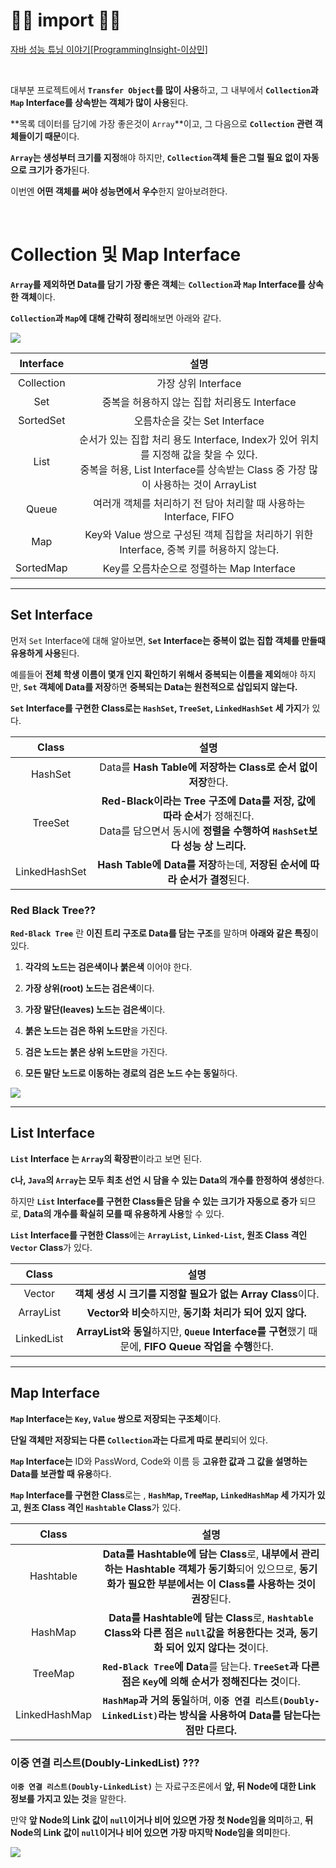 # 🙆‍♂️ import 🙇‍♂️

[자바 성능 튜닝 이야기[ProgrammingInsight-이상민]](http://www.yes24.com/Product/Goods/11261731)

<br>


대부분 프로젝트에서 **`Transfer Object`를 많이 사용**하고, 그 내부에서 **`Collection`과 `Map` Interface를 상속받는 객체가 많이 사용**된다.

**목록 데이터를 담기에 가장 좋은것이 `Array`**이고, 그 다음으로 **`Collection` 관련 객체들이기 때문**이다.

**`Array`는 생성부터 크기를 지정**해야 하지만, **`Collection`객체 들은 그럴 필요 없이 자동으로 크기가 증가**된다.

이번엔 **어떤 객체를 써야 성능면에서 우수**한지 알아보려한다.

<br>

# Collection 및 Map Interface

**`Array`를 제외하면 Data를 담기 가장 좋은 객체**는 **`Collection`과 `Map` Interface를 상속한 객체**이다.

**`Collection`과 `Map`에 대해 간략히 정리**해보면 아래와 같다.

![](https://images.velog.io/images/gillog/post/e8c527d1-0b63-445d-a47b-9b829c327470/image.png)


|Interface|설명|
|:--:|:--:|
|Collection|가장 상위 Interface|
|Set|중복을 허용하지 않는 집합 처리용도 Interface|
|SortedSet|오름차순을 갖는 Set Interface|
|List|순서가 있는 집합 처리 용도 Interface, Index가 있어 위치를 지정해 값을 찾을 수 있다. <br> 중복을 허용, List Interface를 상속받는 Class 중 가장 많이 사용하는 것이 ArrayList|
|Queue|여러개 객체를 처리하기 전 담아 처리할 때 사용하는 Interface, FIFO|
|Map|Key와 Value 쌍으로 구성된 객체 집합을 처리하기 위한 Interface, 중복 키를 허용하지 않는다.|
|SortedMap|Key를 오름차순으로 정렬하는 Map Interface| 

---

## Set Interface

먼저 `Set` Interface에 대해 알아보면, **`Set` Interface는 중복이 없는 집합 객체를 만들때 유용하게 사용**된다.

예를들어 **전체 학생 이름이 몇개 인지 확인하기 위해서 중복되는 이름을 제외**해야 하지만, **`Set` 객체에 Data를 저장**하면 **중복되는 Data는 원천적으로 삽입되지 않는다.**

**`Set` Interface를 구현한 Class로는 `HashSet`, `TreeSet`, `LinkedHashSet` 세 가지**가 있다.


|Class|설명|
|:--:|:--:|
|HashSet|Data를 **Hash Table에 저장하는 Class로 순서 없이 저장**한다.|
|TreeSet|**Red-Black이라는 Tree 구조에 Data를 저장, 값에 따라 순서**가 정해진다.<br> Data를 담으면서 동시에 **정렬을 수행하여 `HashSet`보다 성능 상 느리다.**|
|LinkedHashSet|**Hash Table에 Data를 저장**하는데, **저장된 순서에 따라 순서가 결정**된다.|

### Red Black Tree??

**`Red-Black Tree`** 란 **이진 트리 구조로 Data를 담는 구조**를 말하며 **아래와 같은 특징**이 있다.

1. **각각의 노드는 검은색이나 붉은색** 이어야 한다.

2. **가장 상위(root) 노드는 검은색**이다.

3. **가장 말단(leaves) 노드는 검은색**이다.

4. **붉은 노드는 검은 하위 노드만**을 가진다.

5. **검은 노드는 붉은 상위 노드만**을 가진다.

6. **모든 말단 노드로 이동하는 경로의 검은 노드 수는 동일**하다.

![](https://images.velog.io/images/gillog/post/5e0daf53-8d83-4a43-a2f6-1dcf00f454e6/image.png)

---

## List Interface

**`List` Interface 는 `Array`의 확장판**이라고 보면 된다.

**`C`나, `Java`의 `Array`는 모두 최초 선언 시 담을 수 있는 Data의 개수를 한정하여 생성**한다.

하지만 **`List` Interface를 구현한 Class들은 담을 수 있는 크기가 자동으로 증가** 되므로, **Data의 개수를 확실히 모를 때 유용하게 사용**할 수 있다.

**`List` Interface를 구현한 Class**에는 **`ArrayList`, `Linked-List`, 원조 Class 격인 `Vector` Class**가 있다.

|Class|설명|
|:--:|:--:|
|Vector|**객체 생성 시 크기를 지정할 필요가 없는 Array Class**이다.|
|ArrayList|**Vector와 비슷**하지만, **동기화 처리가 되어 있지 않다.**|
|LinkedList|**ArrayList와 동일**하지만, **`Queue` Interface를 구현**했기 때문에, **FIFO Queue 작업을 수행**한다.|

---

## Map Interface

**`Map` Interface는 `Key`, `Value` 쌍으로 저장되는 구조체**이다.

**단일 객체만 저장되는 다른 `Collection`과는 다르게 따로 분리**되어 있다.

**`Map` Interface는** ID와 PassWord, Code와 이름 등 **고유한 값과 그 값을 설명하는 Data를 보관할 때 유용**하다.

**`Map` Interface를 구현한 Class**로는 , **`HashMap`, `TreeMap`, `LinkedHashMap` 세 가지가 있고, 원조 Class 격인 `Hashtable` Class**가 있다.


|Class|설명|
|:--:|:--:|
|Hashtable|**Data를 Hashtable에 담는 Class**로, **내부에서 관리하는 Hashtable 객체가 동기화**되어 있으므로, **동기화가 필요한 부분에서는 이 Class를 사용하는 것이 권장**된다.|
|HashMap|**Data를 Hashtable에 담는 Class**로, **`Hashtable` Class와 다른 점은 `null`값을 허용한다는 것과, 동기화 되어 있지 않다는 것**이다.|
|TreeMap|**`Red-Black Tree`에 Data**를 담는다. **`TreeSet`과 다른 점은 `Key`에 의해 순서가 정해진다는 것**이다.|
|LinkedHashMap|**`HashMap`과 거의 동일**하며, **`이중 연결 리스트(Doubly-LinkedList)`라는 방식을 사용하여 Data를 담는다는 점만 다르다.**|


### 이중 연결 리스트(Doubly-LinkedList) ???

**`이중 연결 리스트(Doubly-LinkedList)`** 는 자료구조론에서 **앞, 뒤 Node에 대한 Link 정보를 가지고 있는 것**을 말한다.

만약 **앞 Node의 Link 값이 `null`이거나 비어 있으면 가장 첫 Node임을 의미**하고,
**뒤 Node의 Link 값이 `null`이거나 비어 있으면** **가장 마지막 Node임을 의미**한다.

![](https://images.velog.io/images/gillog/post/ae7bfe8c-40b8-4a49-8f53-fd3b5179a122/image.png)